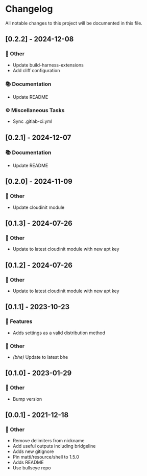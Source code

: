 # Changelog

All notable changes to this project will be documented in this file.

## [0.2.2] - 2024-12-08

### 💼 Other

- Update build-harness-extensions
- Add cliff configuration

### 📚 Documentation

- Update README

### ⚙️ Miscellaneous Tasks

- Sync .gitlab-ci.yml

## [0.2.1] - 2024-12-07

### 📚 Documentation

- Update README

## [0.2.0] - 2024-11-09

### 💼 Other

- Update cloudinit module

## [0.1.3] - 2024-07-26

### 💼 Other

- Update to latest cloudinit module with new apt key

## [0.1.2] - 2024-07-26

### 💼 Other

- Update to latest cloudinit module with new apt key

## [0.1.1] - 2023-10-23

### 🚀 Features

- Adds settings as a valid distribution method

### 💼 Other

- *(bhe)* Update to latest bhe

## [0.1.0] - 2023-01-29

### 💼 Other

- Bump version

## [0.0.1] - 2021-12-18

### 💼 Other

- Remove delimiters from nickname
- Add useful outputs including bridgeline
- Adds new gitignore
- Pin matti/resource/shell to 1.5.0
- Adds README
- Use bullseye repo

<!-- generated by git-cliff -->
